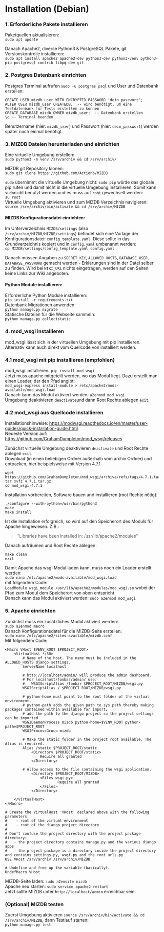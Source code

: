 # Installation (Debian) 

###  1. Erforderliche Pakete installieren

Paketquellen aktualisieren:  
`sudo apt update`

Danach Apache2, diverse Python3 & PostgreSQL Pakete, git Versionskontrolle installieren:  
`sudo apt install apache2 apache2-dev python3-dev python3-venv python3-pip postgresql-contrib libpq-dev git`


### 2. Postgres Datenbank einrichten

Postgres Terminal aufrufen `sudo -u postgres psql` und User und Datenbank erstellen:  
```
CREATE USER mizdb_user WITH ENCRYPTED PASSWORD 'dein_passwort';
ALTER USER mizdb_user CREATEDB;  -- wird benötigt, um eine Testdatenbank für Tests erstellen zu können
CREATE DATABASE mizdb OWNER mizdb_user;  -- Datenbank erstellen
\q -- Terminal beenden
```
Benutzername (hier: `mizdb_user`) und Passwort (hier: `dein_passwort`) werden später noch einmal benötigt.


### 3. MIZDB Dateien herunterladen und einrichten

Eine virtuelle Umgebung erstellen:  
`sudo python3 -m venv /srv/archiv && cd /srv/archiv/`

MIZDB git Repository klonen:  
`sudo git clone https://github.com/Actionb/MIZDB`

`sudo` übernimmt die virtuelle Umgebung nicht: `sudo pip` würde das globale pip rufen und damit nicht in die virtuelle Umgebung installieren. Somit kann `sudo`nicht benutzt werden und es muss auf `root` gewechselt werden:  
`su root`  
Virtuelle Umgebung aktivieren und zum MIZDB Verzeichnis navigieren:  
`source /srv/archiv/bin/activate && cd /srv/archiv/MIZDB`

#### MIZDB Konfigurationsdatei einrichten:
Im Unterverzeichnis `MIZDB/settings` (also `/srv/archiv/MIZDB/MIZDB/settings`) befindet sich eine Vorlage der Konfigurationsdatei: `config_template.yaml`.
Diese sollte in das Grundverzeichnis kopiert und in `config.yaml` umbenannt werden:  
`cp MIZDB/settings/config_template.yaml config.yaml`  

Danach müssen Angaben zu `SECRET_KEY`, `ALLOWED_HOSTS`, `DATABASE_USER`, `DATABASE_PASSWORD` gemacht werden - Erklärungen sind in der Datei selber zu finden.
Wird bei `WIKI_URL` nichts eingetragen, werden auf den Seiten keine Links zur Wiki angeboten.

#### Python Module installieren:
Erforderliche Python Module installieren:  
`pip install -r requirements.txt`  
Datenbank Migrationen anwenden:  
`python manage.py migrate`  
Statische Dateien für die Webseite sammeln:  
`python manage.py collectstatic`  


### 4. mod_wsgi installieren
mod_wsgi lässt sich in der virtuellen Umgebung mit pip installieren.
Alternativ kann auch direkt vom Quellcode von installiert werden.

### 4.1 mod_wsgi mit pip installieren (empfohlen)

mod_wsgi installieren: `pip install mod_wsgi`  
Jetzt muss apache mitgeteilt werden, wo das Modul liegt. Dazu erstellt man einen Loader, der den Pfad angibt:  
```mod_wsgi-express install-module > /etc/apache2/mods-available/mod_wsgi.load```  
Danach kann das Modul aktiviert werden: `a2enmod mod_wsgi`   
Umgebung deaktivieren `deactivate`und dann Root Rechte ablegen `exit`.

### 4.2 mod_wsgi aus Quellcode installieren
Installationshinweise: https://modwsgi.readthedocs.io/en/master/user-guides/quick-installation-guide.html  
Neueste Version auf: https://github.com/GrahamDumpleton/mod_wsgi/releases

Zunächst virtuelle Umgebung deaktivieren `deactivate` und Root Rechte ablegen `exit`.  
Download (in einen beliebigen Ordner außerhalb vom archiv Ordner) und entpacken, hier beispielsweise mit Version 4.7.1:
```
wget https://github.com/GrahamDumpleton/mod_wsgi/archive/refs/tags/4.7.1.tar.gz
tar xvfz 4.7.1.tar.gz
cd mod_wsgi-4.7.1
```
Installation vorbereiten, Software bauen und installieren (root Rechte nötig):
```
./configure --with-python=/usr/bin/python3
make
make install
```
Ist die Installation erfolgreich, so wird auf den Speicherort des Moduls für Apache hingewiesen. Z.B.:
>"Libraries have been installed in: /usr/lib/apache2/modules"  

Danach aufräumen und Root Rechte ablegen:
```
make clean
exit
```
Damit Apache das wsgi Modul laden kann, muss noch ein Loader erstellt werden:  
`sudo nano /etc/apache2/mods-available/mod_wsgi.load`  
mit folgendem Code:  
`LoadModule wsgi_module /usr/lib/apache2/modules/mod_wsgi.so` 
wobei der Pfad zum Modul dem Speicherort von oben entspricht.  
Danach kann das Modul aktiviert werden: `sudo a2enmod mod_wsgi`

### 5. Apache einrichten

Zunächst muss ein zusätzliches Modul aktiviert werden:  
`sudo a2enmod macro`  
Danach Konfigurationsdatei für die MIZDB-Seite erstellen:  
`sudo nano /etc/apache2/sites-available/mizdb.conf`  
Mit folgendem Code:  
```
<Macro VHost $VENV_ROOT $PROJECT_ROOT>
	<VirtualHost *:80>  
		# Name of the host. The name must be included in the ALLOWED_HOSTS django settings.
		ServerName localhost
	
		# http://localhost/admin/ will produce the admin dashboard.
		# For localhost/foobar/admin/ use:
		# 	WSGIScriptAlias /foobar $PROJECT_ROOT/MIZDB/wsgi.py
 		WSGIScriptAlias / $PROJECT_ROOT/MIZDB/wsgi.py

 		# python-home must point to the root folder of the virtual environment.
 		# python-path adds the given path to sys.path thereby making packages contained within available for import;
 		# add the path to the django project so the project settings can be imported.
 		WSGIDaemonProcess mizdb python-home=$VENV_ROOT python-path=$PROJECT_ROOT
 		WSGIProcessGroup mizdb

 		# Make the static folder in the project root available. The Alias is required.
		Alias /static $PROJECT_ROOT/static
    		<Directory $PROJECT_ROOT/static>
        		Require all granted
    		</Directory>

		# Allow access to the file containing the wsgi application.
    		<Directory $PROJECT_ROOT/MIZDB>
        		<Files wsgi.py>
            			Require all granted
        		</Files>
    		</Directory>

	</VirtualHost>
</Macro>

# Create the VirtualHost 'VHost' declared above with the following parameters:
#	 - root of the virtual environment
#	 - root of the django project directory
#
# Don't confuse the project directory with the project package directory:
#	- the project directory contains manage.py and the various django apps
#	- the project package is a directory inside the project directory and contains settings.py, wsgi.py and the root urls.py
USE VHost /srv/archiv /srv/archiv/MIZDB

# Undefine and free up the variable (basically).
UndefMacro VHost
```

MIZDB-Seite laden: `sudo a2ensite mizdb`  
Apache neu starten: `sudo service apache2 restart`  
Jetzt sollte MIZDB unter `http://localhost/admin` erreichbar sein.

### (Optional) MIZDB testen

Zuerst Umgebung aktivieren `source /srv/archiv/bin/activate && cd /srv/archiv/MIZDB`, dann Testlauf starten:  
`python manage.py test`
